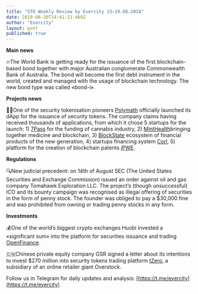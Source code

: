 ```yaml
---
title: "STO Weekly Review by Evercity 13–19.08.2018"
date: 2018-08-20T14:41:13.469Z
author: "Evercity"
layout: post
published: true
---
```


**Main news**

🔥The World Bank is getting ready for the issuance of the first blockchain-based bond together with major Australian conglomerate Commonwealth Bank of Australia. The bond will become the first debt instrument in the world, created and managed with the usage of blockchain technology. The new bond type was called «bond-i».

**Projects news**

🕺🏻One of the security tokenisation pioneers [Polymath](https://polymath.network/) officially launched its dApp for the issuance of security tokens. The company claims having received thousands of applications, from which it chose 5 startups for the launch: 1) [7Pass](https://www.7passtoken.com/) for the funding of cannabis industry, 2) [MintHealth](https://minthealth.io/)bringing together medicine and blockchain, 3) [BlockState](https://blockstate.com/) ecosystem of financial products of the new generation, 4) startups financing system [Corl](https://corl.io/), 5) platform for the creation of blockchain patents [iPWE](https://ipwe.com/).

**Regulations**

🔍New judicial precedent: on 14th of August SEC (The United States Securities and Exchange Commission) issued an order against oil and gas company Tomahawk Exploration LLC. The project’s (though unsuccessful) ICO and its bounty campaign was recognised as illegal offering of securities in the form of penny stock. The founder was obliged to pay a $30,000 fine and was prohibited from owning or trading penny stocks in any form.

**Investments**

💰One of the world’s biggest crypto exchanges Huobi invested a «significant sum» into the platform for securities issuance and trading [OpenFinance](https://www.openfinance.io/).

🇨🇳Chinese private equity company GSR signed a letter about its intentions to invest $270 million into security tokens trading platform [tZero](https://www.tzero.com/), a subsidiary of an online retailer giant Overstock.

Follow us in Telegram for daily updates and analysis: [https://t.me/evercity](https://t.me/evercity)
